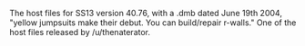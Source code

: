 The host files for SS13 version 40.76, with a .dmb dated June 19th 2004, "yellow jumpsuits make their debut. You can build/repair r-walls." One of the host files released by /u/thenaterator. 